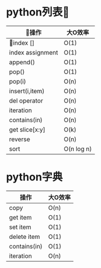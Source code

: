 # python列表

| 操作            | 大O效率    |
| ---------------- | ---------- |
| index []        | O(1)       |
| index assignment | O(1)       |
| append()         | O(1)       |
| pop()            | O(1)       |
| pop(i)           | O(n)       |
| insert(i,item)   | O(n)       |
| del operator     | O(n)       |
| iteration        | O(n)       |
| contains(in)     | O(n)       |
| get slice[x:y]   | O(k)       |
| reverse          | O(n)       |
| sort             | O(n log n) |

# python字典

| 操作         | 大O效率 |
| ------------ | ------- |
| copy         | O(n)    |
| get item     | O(1)    |
| set item     | O(1)    |
| delete item  | O(1)    |
| contains(in) | O(1)    |
| iteration    | O(n)    |
